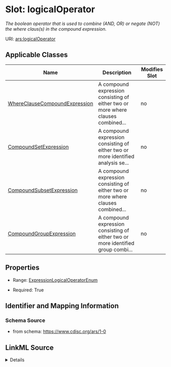# Slot: logicalOperator


_The boolean operator that is used to combine (AND, OR) or negate (NOT) the where claus(s) in the compound expression._



URI: [ars:logicalOperator](https://www.cdisc.org/ars/1-0/logicalOperator)



<!-- no inheritance hierarchy -->




## Applicable Classes

| Name | Description | Modifies Slot |
| --- | --- | --- |
[WhereClauseCompoundExpression](WhereClauseCompoundExpression.md) | A compound expression consisting of either two or more where clauses combined... |  no  |
[CompoundSetExpression](CompoundSetExpression.md) | A compound expression consisting of either two or more identified analysis se... |  no  |
[CompoundSubsetExpression](CompoundSubsetExpression.md) | A compound expression consisting of either two or more where clauses combined... |  no  |
[CompoundGroupExpression](CompoundGroupExpression.md) | A compound expression consisting of either two or more identified group combi... |  no  |







## Properties

* Range: [ExpressionLogicalOperatorEnum](ExpressionLogicalOperatorEnum.md)

* Required: True





## Identifier and Mapping Information







### Schema Source


* from schema: https://www.cdisc.org/ars/1-0




## LinkML Source

<details>
```yaml
name: logicalOperator
description: The boolean operator that is used to combine (AND, OR) or negate (NOT)
  the where claus(s) in the compound expression.
from_schema: https://www.cdisc.org/ars/1-0
rank: 1000
alias: logicalOperator
domain_of:
- WhereClauseCompoundExpression
range: ExpressionLogicalOperatorEnum
required: true

```
</details>
